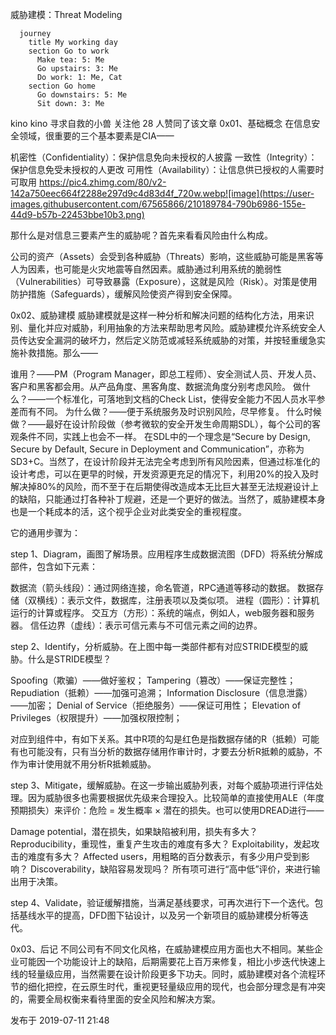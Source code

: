 威胁建模：Threat Modeling

```mermaid
  journey
    title My working day
    section Go to work
      Make tea: 5: Me
      Go upstairs: 3: Me
      Do work: 1: Me, Cat
    section Go home
      Go downstairs: 5: Me
      Sit down: 3: Me
```

kino
kino
寻求自救的小兽
​关注他
28 人赞同了该文章
0x01、基础概念
在信息安全领域，很重要的三个基本要素是CIA——

机密性（Confidentiality）：保护信息免向未授权的人披露
一致性（Integrity）：保护信息免受未授权的人更改
可用性（Availability）：让信息供已授权的人需要时可取用
[](https://pic4.zhimg.com/80/v2-142a750eec664f2288e297d9c4d83d4f_720w.webp)
https://pic4.zhimg.com/80/v2-142a750eec664f2288e297d9c4d83d4f_720w.webp![image](https://user-images.githubusercontent.com/67565866/210189784-790b6986-155e-44d9-b57b-22453bbe10b3.png)

​那什么是对信息三要素产生的威胁呢？首先来看看风险由什么构成。


​公司的资产（Assets）会受到各种威胁（Threats）影响，这些威胁可能是黑客等人为因素，也可能是火灾地震等自然因素。威胁通过利用系统的脆弱性（Vulnerabilities）可导致暴露（Exposure），这就是风险（Risk）。对策是使用防护措施（Safeguards），缓解风险使资产得到安全保障。

0x02、威胁建模
威胁建模就是这样一种分析和解决问题的结构化方法，用来识别、量化并应对威胁，利用抽象的方法来帮助思考风险。威胁建模允许系统安全人员传达安全漏洞的破坏力，然后定义防范或减轻系统威胁的对策，并按轻重缓急实施补救措施。那么——

谁用？——PM（Program Manager，即总工程师）、安全测试人员、开发人员、客户和黑客都会用。从产品角度、黑客角度、数据流角度分别考虑风险。
做什么？——一个标准化，可落地到文档的Check List，使得安全能力不因人员水平参差而有不同。
为什么做？——便于系统服务及时识别风险，尽早修复。
什么时候做？——最好在设计阶段做（参考微软的安全开发生命周期SDL），每个公司的客观条件不同，实践上也会不一样。
在SDL中的一个理念是“Secure by Design, Secure by Default, Secure in Deployment and Communication”，亦称为SD3+C。当然了，在设计阶段并无法完全考虑到所有风险因素，但通过标准化的设计考虑，可以在更早的时候，开发资源更充足的情况下，利用20%的投入及时解决掉80%的风险，而不至于在后期使得改造成本无比巨大甚至无法规避设计上的缺陷，只能通过打各种补丁规避，还是一个更好的做法。当然了，威胁建模本身也是一个耗成本的活，这个视乎企业对此类安全的重视程度。

它的通用步骤为：

step 1、Diagram，画图了解场景。应用程序生成数据流图（DFD）将系统分解成部件，包含如下元素：

数据流（箭头线段）：通过网络连接，命名管道，RPC通道等移动的数据。
数据存储（双横线）：表示文件，数据库，注册表项以及类似项。
进程（圆形）：计算机运行的计算或程序。
交互方（方形）：系统的端点，例如人，web服务器和服务器。
信任边界（虚线）：表示可信元素与不可信元素之间的边界。


​step 2、Identify，分析威胁。在上图中每一类部件都有对应STRIDE模型的威胁。什么是STRIDE模型？

Spoofing（欺骗）——做好鉴权；
Tampering（篡改）——保证完整性；
Repudiation（抵赖）——加强可追溯；
Information Disclosure（信息泄露）——加密；
Denial of Service（拒绝服务）——保证可用性；
Elevation of Privileges（权限提升）——加强权限控制；

对应到组件中，有如下关系。其中R项的勾是红色是指数据存储的R（抵赖）可能有也可能没有，只有当分析的数据存储用作审计时，才要去分析R抵赖的威胁，不作为审计使用就不用分析R抵赖威胁。


step 3、Mitigate，缓解威胁。在这一步输出威胁列表，对每个威胁项进行评估处理。因为威胁很多也需要根据优先级来合理投入。比较简单的直接使用ALE（年度预期损失）来评价：危险 = 发生概率 × 潜在的损失。也可以使用DREAD进行——

Damage potential，潜在损失，如果缺陷被利用，损失有多大？
Reproducibility，重现性，重复产生攻击的难度有多大？
Exploitability，发起攻击的难度有多大？
Affected users，用粗略的百分数表示，有多少用户受到影响？
Discoverability，缺陷容易发现吗？
所有项可进行“高中低”评价，来进行输出用于决策。

step 4、Validate，验证缓解措施，当满足基线要求，可再次进行下一个迭代。包括基线水平的提高，DFD图下钻设计，以及另一个新项目的威胁建模分析等迭代。

0x03、后记
不同公司有不同文化风格，在威胁建模应用方面也大不相同。某些企业可能因一个功能设计上的缺陷，后期需要花上百万来修复，相比小步迭代快速上线的轻量级应用，当然需要在设计阶段更多下功夫。同时，威胁建模对各个流程环节的细化把控，在云原生时代，重视更轻量级应用的现代，也会部分理念是有冲突的，需要全局权衡来看待里面的安全风险和解决方案。

发布于 2019-07-11 21:48
